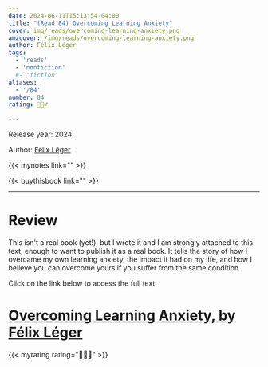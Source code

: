 ```yaml
---
date: 2024-06-11T15:13:54-04:00
title: "(Read 84) Overcoming Learning Anxiety"
cover: img/reads/overcoming-learning-anxiety.png
amzcover: /img/reads/overcoming-learning-anxiety.png
author: Félix Léger
tags:
  - 'reads'
  - 'nonfiction'
  #- 'fiction'
aliases:
  - '/84'
number: 84
rating: 🙋🏻‍♂️

---
```


Release year: 2024

Author: [Félix Léger](https://felixleger.com)

{{< mynotes link="" >}}

{{< buythisbook link="" >}}

---

# Review

This isn't a real book (yet!), but I wrote it and I am strongly attached to
this text, enough to want to publish it as a real book. It tells the
story of how I overcame my own learning anxiety, the impact it had on my
life, and how I believe you can overcome yours if you suffer from the
same condition.

Click on the link below to access the full text:

# [Overcoming Learning Anxiety, by Félix Léger](/overcoming-learning-anxiety)

{{< myrating rating="🙋🏻‍♂️" >}}

